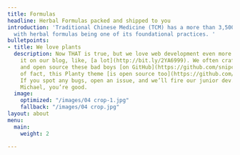 ```yaml
---
title: Formulas
headline: Herbal Formulas packed and shipped to you
introduction: 'Traditional Chinese Medicine (TCM) has a more than 3,500 year legacy
  with herbal formulas being one of its foundational practices. '
bulletpoints:
- title: We love plants
  description: Now THAT is true, but we love web development even more. We talk about
    it on our blog, like, [a lot](http://bit.ly/2YA6999). We often craft live demos
    and open source these bad boys [on GitHub](https://github.com/snipcart). Matter
    of fact, this Planty theme [is open source too](https://github.com/snipcart/stackbit-theme-planty)!
    If you spot any bugs, open an issue, and we’ll fire our junior dev. Just kidding
    Michael, you’re good.
  image:
    optimized: "/images/04 crop-1.jpg"
    fallback: "/images/04 crop.jpg"
layout: about
menu:
  main:
    weight: 2

---
```

